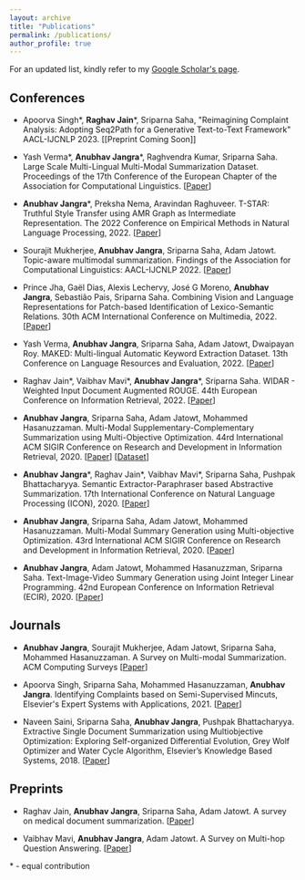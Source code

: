 ```yaml
---
layout: archive
title: "Publications"
permalink: /publications/
author_profile: true
---
```


For an updated list, kindly refer to my [Google Scholar's page](https://scholar.google.com/citations?user=-zrKSCoAAAAJ&hl=en).


## Conferences

* Apoorva Singh\*, **Raghav Jain**\*, Sriparna Saha, "Reimagining Complaint Analysis: Adopting Seq2Path for a Generative Text-to-Text Framework" AACL-IJCNLP 2023. \[[Preprint Coming Soon]\]

* Yash Verma\*, **Anubhav Jangra**\*, Raghvendra Kumar, Sriparna Saha. Large Scale Multi-Lingual Multi-Modal Summarization Dataset. Proceedings of the 17th Conference of the European Chapter of the Association for Computational Linguistics. \[[Paper](https://aclanthology.org/2023.eacl-main.263/)\]

* **Anubhav Jangra**\*, Preksha Nema, Aravindan Raghuveer. T-STAR: Truthful Style Transfer using AMR Graph as Intermediate Representation. The 2022 Conference on Empirical Methods in Natural Language Processing, 2022. \[[Paper](https://aclanthology.org/2022.emnlp-main.602/)\]

* Sourajit Mukherjee, **Anubhav Jangra**, Sriparna Saha, Adam Jatowt. Topic-aware multimodal summarization. Findings of the Association for Computational Linguistics: AACL-IJCNLP 2022. \[[Paper](https://aclanthology.org/2022.findings-aacl.36/)\]

* Prince Jha, Gaël Dias, Alexis Lechervy, José G Moreno, **Anubhav Jangra**, Sebastião Pais, Sriparna Saha. Combining Vision and Language Representations for Patch-based Identification of Lexico-Semantic Relations. 30th ACM International Conference on Multimedia, 2022. \[[Paper](https://dl.acm.org/doi/abs/10.1145/3503161.3548299)\]

* Yash Verma, **Anubhav Jangra**, Sriparna Saha, Adam Jatowt, Dwaipayan Roy. MAKED: Multi-lingual Automatic Keyword Extraction Dataset. 13th Conference on Language Resources and Evaluation, 2022. \[[Paper](http://www.lrec-conf.org/proceedings/lrec2022/pdf/2022.lrec-1.664.pdf)\]

* Raghav Jain\*, Vaibhav Mavi\*, **Anubhav Jangra**\*, Sriparna Saha. WIDAR - Weighted Input Document Augmented ROUGE. 44th European Conference on Information Retrieval, 2022. \[[Paper](https://arxiv.org/abs/2201.09282)\]

* **Anubhav Jangra**, Sriparna Saha, Adam Jatowt, Mohammed Hasanuzzaman. Multi-Modal Supplementary-Complementary Summarization using Multi-Objective Optimization. 44rd International ACM SIGIR Conference on Research and Development in Information Retrieval, 2020. \[[Paper](https://doi.org/10.1145/3404835.3462877)\] \[[Dataset](https://github.com/anubhav-jangra/CCS-MMS-dataset)\]

* **Anubhav Jangra**\*, Raghav Jain\*, Vaibhav Mavi\*, Sriparna Saha, Pushpak Bhattacharyya. Semantic Extractor-Paraphraser based Abstractive Summarization. 17th International Conference on Natural Language Processing (ICON), 2020. \[[Paper](https://arxiv.org/abs/2105.01296)\]

* **Anubhav Jangra**, Sriparna Saha, Adam Jatowt, Mohammed Hasanuzzaman. Multi-Modal Summary Generation using Multi-objective Optimization. 43rd International ACM SIGIR Conference on Research and Development in Information Retrieval, 2020.  \[[Paper](https://doi.org/10.1145/3397271.3401232)\]

* **Anubhav Jangra**, Adam Jatowt, Mohammed Hasanuzzman, Sriparna Saha. Text-Image-Video Summary Generation using Joint Integer Linear Programming. 42nd European Conference on Information Retrieval (ECIR), 2020. \[[Paper](https://doi.org/10.1007/978-3-030-45442-5_24)\]


## Journals

* **Anubhav Jangra**, Sourajit Mukherjee, Adam Jatowt, Sriparna Saha, Mohammed Hasanuzzaman. A Survey on Multi-modal Summarization. ACM Computing Surveys \[[Paper](https://dl.acm.org/doi/full/10.1145/3584700)\]

* Apoorva Singh, Sriparna Saha, Mohammed Hasanuzzaman, **Anubhav Jangra**. Identifying Complaints based on Semi-Supervised Mincuts, Elsevier's Expert Systems with Applications, 2021. \[[Paper](https://doi.org/10.1016/j.eswa.2021.115668)\]

* Naveen Saini, Sriparna Saha, **Anubhav Jangra**, Pushpak Bhattacharyya. Extractive Single Document Summarization using Multiobjective Optimization: Exploring Self-organized Differential Evolution, Grey Wolf Optimizer and Water Cycle Algorithm, Elsevier’s Knowledge Based Systems, 2018. \[[Paper](https://doi.org/10.1016/j.knosys.2018.10.021)\]

## Preprints

* Raghav Jain, **Anubhav Jangra**, Sriparna Saha, Adam Jatowt. A survey on medical document summarization. \[[Paper](https://arxiv.org/abs/2212.01669)\]

* Vaibhav Mavi, **Anubhav Jangra**, Adam Jatowt. A Survey on Multi-hop Question Answering. \[[Paper](https://arxiv.org/abs/2204.09140)\]


\* - equal contribution

